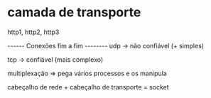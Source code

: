 # camada de transporte


http1, http2, http3 


------ Conexões fim a fim --------
udp -> não confiável (+ simples)

tcp -> confiável (mais complexo)


multiplexação => pega vários processos e os manipula

cabeçalho de rede + cabeçalho de transporte = socket

